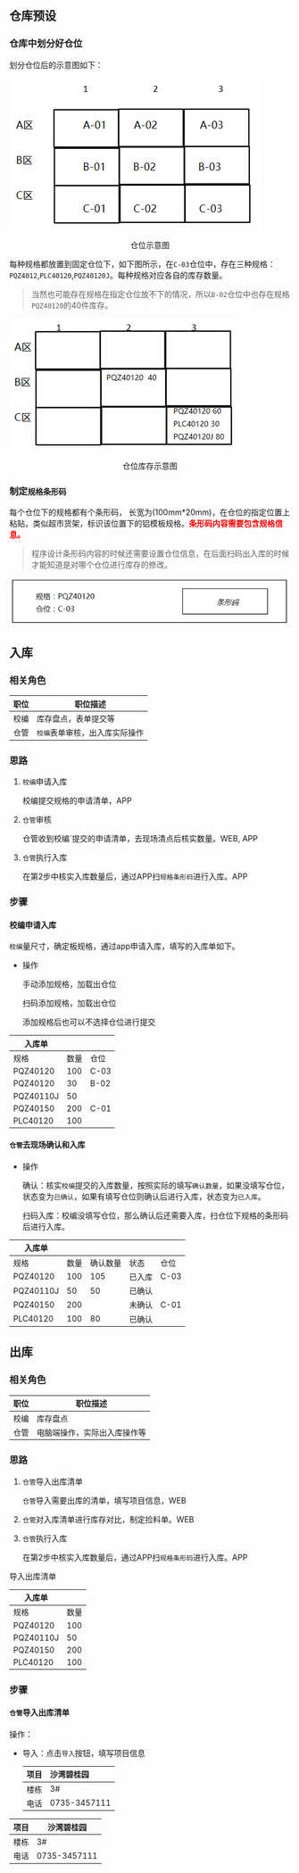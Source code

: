 ## 仓库预设

### 仓库中划分好仓位

划分仓位后的示意图如下：

![1575275390111](media/1575275390111.png)

<center>仓位示意图</center>

每种规格都放置到固定仓位下，如下图所示，在`C-03`仓位中，存在三种规格：`PQZ4012`,`PLC40120`,`PQZ40120J`。每种规格对应各自的库存数量。

> 当然也可能存在规格在指定仓位放不下的情况，所以`B-02`仓位中也存在规格`PQZ40120`的40件库存。

![1575275027381](media/1575275027381.png)

<center>仓位库存示意图</center>

### 制定`规格条形码`

每个仓位下的规格都有个条形码， 长宽为(100mm*20mm)，在仓位的指定位置上粘贴，类似超市货架，标识该位置下的铝模板规格。**<font color=red>条形码内容需要包含规格信息。</font>**

> 程序设计条形码内容的时候还需要设置仓位信息，在后面扫码出入库的时候才能知道是对哪个仓位进行库存的修改。

![1575274624570](media/1575274624570.png)

## 入库

### 相关角色

| 职位 | 职位描述                       |
| ---- | ------------------------------ |
| 校编 | 库存盘点，表单提交等           |
| 仓管 | `校编`表单审核，出入库实际操作 |

### 思路

1. `校编`申请入库

   校编提交规格的申请清单，APP

2. `仓管`审核

   仓管收到校编`提交的申请清单，去现场清点后核实数量。WEB, APP

3. `仓管`执行入库

   在第2步中核实入库数量后，通过APP扫`规格条形码`进行入库。APP

### 步骤

#### 校编申请入库

`校编`量尺寸，确定板规格，通过app申请入库，填写的入库单如下。

* 操作

  手动添加规格，加载出仓位

  扫码添加规格，加载出仓位

  添加规格后也可以不选择仓位进行提交

| 入库单    |      |      |
| --------- | ---- | ---- |
| 规格      | 数量 | 仓位 |
| PQZ40120  | 100  | C-03 |
| PQZ40120  | 30   | B-02 |
| PQZ40110J | 50   |      |
| PQZ40150  | 200  | C-01 |
| PLC40120  | 100  |      |

#### `仓管`去现场确认和入库

* 操作

  确认：核实`校编`提交的入库数量，按照实际的填写`确认数量`，如果没填写仓位，状态变为`已确认`，如果有填写仓位则确认后进行入库，状态变为`已入库`。

  扫码入库：校编没填写仓位，那么确认后还需要入库，扫仓位下规格的条形码后进行入库。

| 入库单    |      |          |        |      |
| --------- | ---- | -------- | ------ | ---- |
| 规格      | 数量 | 确认数量 | 状态   | 仓位 |
| PQZ40120  | 100  | 105      | 已入库 | C-03 |
| PQZ40110J | 50   | 50       | 已确认 |      |
| PQZ40150  | 200  |          | 未确认 | C-01 |
| PLC40120  | 100  | 80       | 已确认 |      |

## 出库

### 相关角色

| 职位 | 职位描述                     |
| ---- | ---------------------------- |
| 校编 | 库存盘点                     |
| 仓管 | 电脑端操作，实际出入库操作等 |

### 思路

1. `仓管`导入出库清单

   `仓管`导入需要出库的清单，填写项目信息，WEB

2. `仓管`对入库清单进行库存对比，制定捡料单。WEB

3. `仓管`执行入库

   在第2步中核实入库数量后，通过APP扫`规格条形码`进行入库。APP

导入出库清单

| 入库单    |      |
| --------- | ---- |
| 规格      | 数量 |
| PQZ40120  | 100  |
| PQZ40110J | 50   |
| PQZ40150  | 200  |
| PLC40120  | 100  |

### 步骤

#### `仓管`导入出库清单

操作：

* 导入：点击`导入`按钮，填写项目信息

  | 项目 | 沙湾碧桂园   |
  | ---- | ------------ |
  | 楼栋 | 3#           |
  | 电话 | 0735-3457111 |

  

| 项目 | 沙湾碧桂园   |
| ---- | ------------ |
| 楼栋 | 3#           |
| 电话 | 0735-3457111 |


